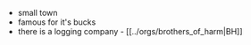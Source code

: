  - small town
 - famous for it's bucks
 - there is a logging company - [[../orgs/brothers_of_harm|BH]]